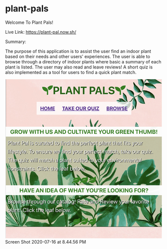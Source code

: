 # plant-pals
Welcome To Plant Pals!

Live Link: https://plant-pal.now.sh/

Summary: 

The purpose of this application is to assist the user find an indoor plant based on their needs and other users' experiences. 
The user is able to browse through a directory of indoor plants where basic a summary of each plant is listed. The user may also read and leave reviews!
A short quiz is also implemented as a tool for users to find a quick plant match. 

![Alt text](plant.png)
Screen Shot 2020-07-16 at 8.44.56 PM
